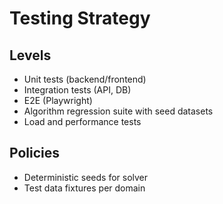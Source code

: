 # Testing Strategy

## Levels

- Unit tests (backend/frontend)
- Integration tests (API, DB)
- E2E (Playwright)
- Algorithm regression suite with seed datasets
- Load and performance tests

## Policies

- Deterministic seeds for solver
- Test data fixtures per domain
